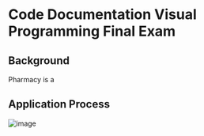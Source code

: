 # Code Documentation Visual Programming Final Exam

## Background
Pharmacy is a 

## Application Process
![image](https://github.com/gladystanujaya17/visual-programming-uas/assets/120657612/e2e383b9-68a2-4e96-80e1-c062c2a86675)

